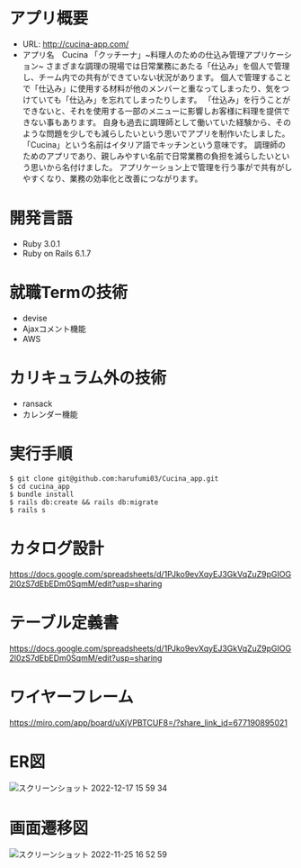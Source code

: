 # アプリ概要
- URL:  http://cucina-app.com/
- アプリ名　Cucina 「クッチーナ」~料理人のための仕込み管理アプリケーション~
さまざまな調理の現場では日常業務にあたる「仕込み」を個人で管理し、チーム内での共有ができていない状況があります。
個人で管理することで「仕込み」に使用する材料が他のメンバーと重なってしまったり、気をつけていても「仕込み」を忘れてしまったりします。
「仕込み」を行うことができないと、それを使用する一部のメニューに影響しお客様に料理を提供できない事もあります。
自身も過去に調理師として働いていた経験から、そのような問題を少しでも減らしたいという思いでアプリを制作いたしました。
「Cucina」という名前はイタリア語でキッチンという意味です。
調理師のためのアプリであり、親しみやすい名前で日常業務の負担を減らしたいという思いから名付けました。
アプリケーション上で管理を行う事がで共有がしやすくなり、業務の効率化と改善につながります。

# 開発言語
- Ruby 3.0.1
- Ruby on Rails 6.1.7

# 就職Termの技術
- devise
- Ajaxコメント機能
- AWS

# カリキュラム外の技術
- ransack
- カレンダー機能

# 実行手順
```
$ git clone git@github.com:harufumi03/Cucina_app.git
$ cd cucina_app
$ bundle install
$ rails db:create && rails db:migrate
$ rails s
```

# カタログ設計
https://docs.google.com/spreadsheets/d/1PJko9evXqyEJ3GkVqZuZ9pGIOG2l0zS7dEbEDm0SqmM/edit?usp=sharing

# テーブル定義書
https://docs.google.com/spreadsheets/d/1PJko9evXqyEJ3GkVqZuZ9pGIOG2l0zS7dEbEDm0SqmM/edit?usp=sharing

# ワイヤーフレーム
https://miro.com/app/board/uXjVPBTCUF8=/?share_link_id=677190895021

# ER図
![スクリーンショット 2022-12-17 15 59 34](https://user-images.githubusercontent.com/112235965/208229918-b3c2f017-c024-4955-80fd-31b32b5eeb96.png)

# 画面遷移図
![スクリーンショット 2022-11-25 16 52 59](https://user-images.githubusercontent.com/112235965/203929418-1436cfe2-f970-40b8-bbec-6650a9b6432a.png)

